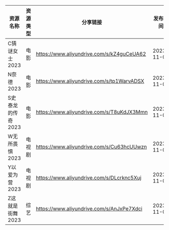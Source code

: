| 资源名称        | 资源类型 | 分享链接                                      | 发布时间       |
| ----------- | ---- | ----------------------------------------- | ---------- |
| C猜谜女士2023   | 电影   | https://www.aliyundrive.com/s/kZ4guCeUA62 | 2023-11-04 |
| N奈德2023     | 电影   | https://www.aliyundrive.com/s/tp1WarvADSX | 2023-11-04 |
| S史泰龙的传奇2023 | 电影   | https://www.aliyundrive.com/s/T8uKdJX3Mmn | 2023-11-04 |
| W无所畏惧2023   | 电视剧  | https://www.aliyundrive.com/s/Cu63hcUUwzn | 2023-11-04 |
| Y以爱为营2023   | 电视剧  | https://www.aliyundrive.com/s/DLcrknc5Xuj | 2023-11-04 |
| Z这就是街舞2023  | 综艺   | https://www.aliyundrive.com/s/AnJxPe7Xdci | 2023-11-04 |
